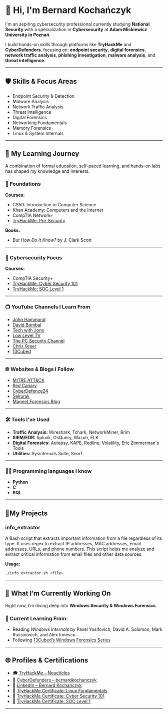 # 👋 Hi, I'm Bernard Kochańczyk

I'm an aspiring cybersecurity professional currently studying **National Security** with a specialization in **Cybersecurity** at **Adam Mickiewicz University in Poznań**.

I build hands-on skills through platforms like **TryHackMe** and **CyberDefenders**, focusing on:
**endpoint security**, **digital forensics**, **network traffic analysis**, **phishing investigation**, **malware analysis**, and **threat intelligence**.

---

## 🛡️ Skills & Focus Areas

- Endpoint Security & Detection  
- Malware Analysis  
- Network Traffic Analysis  
- Threat Intelligence  
- Digital Forensics  
- Networking Fundamentals  
- Memory Forensics  
- Linux & System Internals  

---

## 📘 My Learning Journey

A combination of formal education, self-paced learning, and hands-on labs has shaped my knowledge and interests.

### 🧩 Foundations

**Courses:**
- CS50: Introduction to Computer Science  
- Khan Academy: Computers and the Internet  
- CompTIA Network+  
- [TryHackMe: Pre-Security](https://tryhackme-certificates.s3-eu-west-1.amazonaws.com/THM-E2TCGIPO6V.pdf)

**Books:**
- *But How Do It Know?* by J. Clark Scott

---

### 🔐 Cybersecurity Focus

**Courses:**
- CompTIA Security+  
- [TryHackMe: Cyber Security 101](https://tryhackme-certificates.s3-eu-west-1.amazonaws.com/THM-XUS2GDP0PL.pdf)  
- [TryHackMe: SOC Level 1](https://tryhackme-certificates.s3-eu-west-1.amazonaws.com/THM-H2YYC3JMC9.pdf)

---

### 📺 YouTube Channels I Learn From

- [John Hammond](https://www.youtube.com/@_JohnHammond)  
- [David Bombal](https://www.youtube.com/@davidbombal)  
- [Tech with Jono](https://www.youtube.com/@TechwithJono)  
- [Low Level TV](https://www.youtube.com/@LowLevelTV)  
- [The PC Security Channel](https://www.youtube.com/@pcsecuritychannel)  
- [Chris Greer](https://www.youtube.com/@ChrisGreer)  
- [13Cubed](https://www.youtube.com/@13Cubed)

---

### 🌐 Websites & Blogs I Follow

- [MITRE ATT&CK](https://attack.mitre.org)  
- [Red Canary](https://redcanary.com)  
- [CyberDefence24](https://cyberdefence24.pl)  
- [Sekurak](https://sekurak.pl)  
- [Magnet Forensics Blog](https://www.magnetforensics.com)

---

### 🛠️ Tools I've Used

- **Traffic Analysis:** Wireshark, Tshark, NetworkMiner, Brim  
- **SIEM/EDR:** Splunk, OsQuery, Wazuh, ELK  
- **Digital Forensics:** Autopsy, KAPE, Redline, Volatility, Eric Zimmerman's Tools  
- **Utilities:** Sysinternals Suite, Snort

---

### 🧑‍💻 Programming languages I know

- **Python**
- **C**
- **SQL**
---

## 📁My Projects

### info_extractor
A Bash script that extracts important information from a file regardless of its type. It uses regex to extract IP addresses, MAC addresses, email addresses, URLs, and phone numbers. This script helps me analyze and extract critical information from email files and other data sources.

**Usage:**
```bash
./info_extractor.sh <file>
```
---

## 🧪 What I’m Currently Working On

Right now, I’m diving deep into **Windows Security & Windows Forensics**.

### 🧭 Current Learning From:
- Reading *Windows Internals* by Pavel Yosifovich, David A. Solomon, Mark Russinovich, and Alex Ionescu  
- Following [13Cubed’s Windows Forensics Series](https://www.youtube.com/@13Cubed)

---

## 🌐 Profiles & Certifications

- 🎓 [TryHackMe – NeueVeles](https://tryhackme.com/p/NeueVeles)  
- 🎯 [CyberDefenders – bernardkochanczyk](https://cyberdefenders.org/p/bernardkochanczyk)  
- 💼 [LinkedIn – Bernard Kochańczyk](https://www.linkedin.com/in/bernard-kocha%C5%84czyk/)  
- 📄 [TryHackMe Certificate: Linux Fundamentals](https://tryhackme-certificates.s3-eu-west-1.amazonaws.com/THM-E2TCGIPO6V.pdf)  
- 📄 [TryHackMe Certificate: Cyber Security 101](https://tryhackme-certificates.s3-eu-west-1.amazonaws.com/THM-XUS2GDP0PL.pdf)  
- 📄 [TryHackMe Certificate: SOC Level 1](https://tryhackme-certificates.s3-eu-west-1.amazonaws.com/THM-H2YYC3JMC9.pdf)

---


